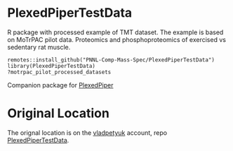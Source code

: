 # PlexedPiperTestData

R package with processed example of TMT dataset. The example is based on MoTrPAC
pilot data. Proteomics and phosphoproteomics of exercised vs sedentary rat muscle.

```{r}
remotes::install_github("PNNL-Comp-Mass-Spec/PlexedPiperTestData")
library(PlexedPiperTestData)
?motrpac_pilot_processed_datasets
```
Companion package for [PlexedPiper](https://github.com/PNNL-Comp-Mass-Spec/PlexedPiper)

Original Location
====
The orignal location is on the [vladpetyuk](https://github.com/vladpetyuk) account, repo [PlexedPiperTestData](https://github.com/vladpetyuk/PlexedPiperTestData).
